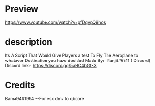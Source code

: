 # Preview 
https://www.youtube.com/watch?v=pfDqvpQ9hos
# description
Its A Script That Would Give Players a test To Fly The Aeroplane to whatever Destination you have decided
Made By:- Ranjit#6511 ( Discord)
Discord link:- https://discord.gg/5aHC4bGtK3


# Credits
Bama94#1994 --For esx dmv to qbcore 
